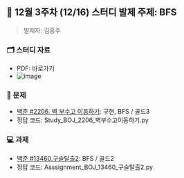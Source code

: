 ## 🚀 12월 3주차 (12/16) 스터디 발제 주제: BFS
> 발제자: 김홍주

### 🗂️ 스터디 자료
- PDF: 바로가기
- ![image](https://github.com/user-attachments/assets/64d7c010-7a67-4049-b89c-435fb767d25a)


### 📖 문제
- [백준 #2206. 벽 부수고 이동하기](https://www.acmicpc.net/problem/2206): 구현, BFS / 골드3
- 정답 코드: Study_BOJ_2206_벽부수고이동하기.py

### 💻 과제
- [백준 #13460.구슬탈출2](https://www.acmicpc.net/problem/13460):  BFS / 골드2
- 정답 코드: Asssignment_BOJ_13460_구슬탈출2.py
